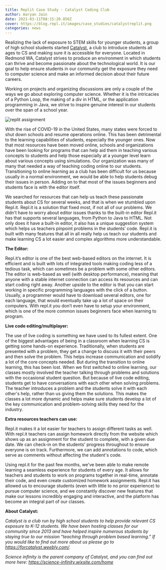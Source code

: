 ```yaml
---
title: Replit Case Study - Catalyst Coding Club
author: Aaryan Jain
date: 2021-03-11T08:15:20.856Z
cover: https://blog.repl.it/images/case_studies/catalystreplit.png
categories: news
---
```


Realizing the lack of exposure to STEM skills for younger students, a group of high school students started [Catalyst](https://forcatalyst.weebly.com/), a club to introduce students all ages to CS and making sure it is accessible for everyone. Located in Redmond WA, Catalyst strives to produce an environment in which students can thrive and become passionate about the technological world. It is our goal to help ensure students in our community get the exposure they need to computer science and make an informed decision about their future careers.

Working on projects and organizing discussions are only a couple of the ways we go about exploring computer science. Whether it is the intricacies of a Python Loop, the making of a div in HTML, or the application programming in Java, we strive to inspire genuine interest in our students over the span of a school year.

![replit assignment](https://blog.repl.it/images/case_studies/catalystreplit.png)

With the rise of COVID-19 in the United States, many states were forced to shut down schools and resume operations online. This has been detrimental to the learning capabilities of students, especially the younger ones. Now that most resources have been moved online, schools and organizations have been looking for programs that can help aid them in teaching various concepts to students and help those especially at a younger level learn about various concepts using simulations. Our organization was many of many that needed a way of teaching coding online to our students. Transitioning to online learning as a club has been difficult for us because usually in a normal environment, we would be able to help students debug their issues in person. Adding on to that most of the issues beginners and students face is with the editor itself. 

We searched for resources that can help us teach these passionate students about CS for several weeks, and that is when we stumbled upon Repl.it. Repl.it is a solution that fixed most, if not all of our problems. We didn’t have to worry about editor issues thanks to the built-in editor Repl.it has that supports several languages, from Python to Java to HTML. Not only does it have a built-in editor, it also has a unique suggestion system which helps us teachers pinpoint problems in the students’ code. Repl.it is built with many features that all in all really help us teach our students and make learning CS a lot easier and complex algorithms more understandable.

**The Editor:**

Repl.it’s editor is one of the best web-based editors on the internet. It is efficient and is built with lots of integrated tools making coding less of a tedious task, which can sometimes be a problem with some other editors. The editor is web-based as well (with desktop performance), meaning that anyone with a stable internet connection can access its resources and can start coding right away. Another upside to the editor is that you can start working in specific programming languages with the click of a button. Usually, a programmer would have to download several editors, one for each language, that would eventually take up a lot of space on their computers. With repl.it you don’t even have to setup your environment, which is one of the more common issues beginners face when learning to program.

**Live code editing/multiplayer:**

The use of live coding is something we have used to its fullest extent. One of the biggest advantages of being in a classroom when learning CS is getting some hands-on experience. Traditionally, when students are presented with a problem, they get a change to discuss it with their peers and then solve the problem. This helps increase communication and solidify a lot of the core concepts needed. But during the transition to online learning, this has been lost. When we first switched to online learning, our classes mostly involved the teacher talking through problems and solutions with the occasional student question. But because of live code editing, students get to have conversations with each other when solving problems. The teacher introduces a problem and the students solve it with each other's help, rather than us giving them the solutions. This makes the classes a lot more dynamic and helps make sure students develop a lot of the key communication and problem-solving skills they need for the industry.

**Extra resources teachers can use:**

Repl.it makes it a lot easier for teachers to assign different tasks as well. With repl.it teachers can assign homework directly from the website which shows up as an assignment for the student to complete, with a given due date. We can check-in on the students' progress throughout to ensure everyone is on track. Furthermore, we can add annotations to code, which serve as comments without affecting the student's code.

Using repl.it for the past few months, we've been able to make remote learning a seamless experience for students of every age. It allows for teachers and students to work on programs together in real-time, annotate their code, and even create customized homework assignments. Repl.it has allowed us to encourage students (even with little to no prior experience) to pursue computer science, and we constantly discover new features that make our lessons incredibly engaging and interactive, and the platform has become an integral part of our classes.

**About Catalyst:**

*Catalyst is a club run by high school students to help provide relevant CS exposure to K-12 students. We have been hosting classes for our community since 2013 and have helped inspire numerous students by staying true to our mission “teaching through problem based learning.” If you would like to find out more about us please go to https://forcatalyst.weebly.com/.*

*Science infinity is the parent company of Catalyst, and you can find out more here: https://science-infinity.wixsite.com/home*

